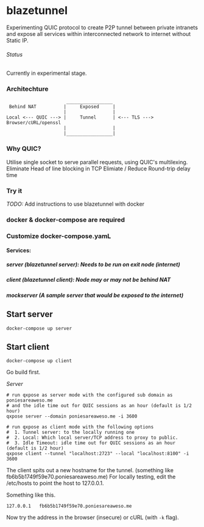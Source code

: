 # blazetunnel

Experimenting QUIC protocol to create P2P tunnel between private intranets and expose all services within interconnected network to internet without Static IP.
   
######   Status
Currently in experimental stage. 


### Architechture

```
                      _________________
 Behind NAT          |     Exposed     |
                     |                 |
Local <--- QUIC ---> |     Tunnel      | <--- TLS ---> Browser/cURL/openssl
                     |                 |
                     |_________________|
```

### Why QUIC?

Utilise single socket to serve parallel requests, using QUIC's multilexing. 
Eliminate Head of line blocking in TCP
Elimiate / Reduce Round-trip delay time

### Try it
 *TODO:* Add instructions to use blazetunnel with docker



### docker & docker-compose are required


###  Customize docker-compose.yamL
#### Services: 
##### server (blazetunnel server): Needs to be run on exit node (internet)
##### client (blazetunnel client): Node may or may not be behind NAT
##### mockserver (A sample server that would be exposed to the internet)





##  Start server
```
docker-compose up server
```


##  Start client

```
docker-compose up client
```




Go build first.

*Server*

```
# run qxpose as server mode with the configured sub domain as poniesareaweso.me
# and the idle time out for QUIC sessions as an hour (default is 1/2 hour)
qxpose server --domain poniesareaweso.me -i 3600
```

```
# run qxpose as client mode with the following options
#  1. Tunnel server: to the locally running one
#  2. Local: Which local server/TCP address to proxy to public.
#  3. Idle Timeout: idle time out for QUIC sessions as an hour (default is 1/2 hour)
qxpose client --tunnel "localhost:2723" --local "localhost:8100" -i 3600
```

The client spits out a new hostname for the tunnel. (something like fb6b5b1749f59e70.poniesareaweso.me)
For locally testing, edit the /etc/hosts to point
the host to 127.0.0.1. 

Something like this.
```
127.0.0.1   fb6b5b1749f59e70.poniesareaweso.me
```

Now try the address in the browser (insecure) or cURL (with `-k` flag).